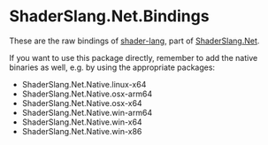 # ShaderSlang.Net.Bindings

These are the raw bindings of [shader-lang](https://github.com/shader-slang/slang), part of [ShaderSlang.Net](https://github.com/AlexisPollonni/ShaderSlang.Net).

If you want to use this package directly, remember to add the native binaries as well, e.g. by using the appropriate packages:
  - ShaderSlang.Net.Native.linux-x64
  - ShaderSlang.Net.Native.osx-arm64
  - ShaderSlang.Net.Native.osx-x64
  - ShaderSlang.Net.Native.win-arm64
  - ShaderSlang.Net.Native.win-x64
  - ShaderSlang.Net.Native.win-x86
